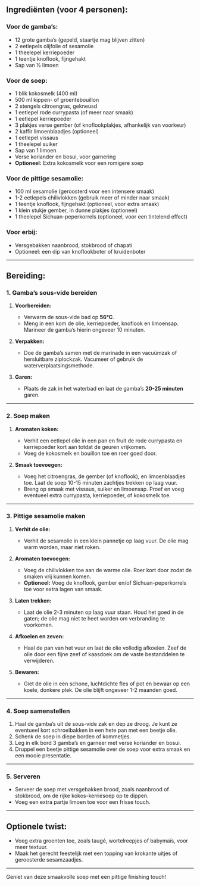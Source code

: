 
## Ingrediënten (voor 4 personen):

### Voor de gamba’s:
- 12 grote gamba’s (gepeld, staartje mag blijven zitten)
- 2 eetlepels olijfolie of sesamolie
- 1 theelepel kerriepoeder
- 1 teentje knoflook, fijngehakt
- Sap van ½ limoen

### Voor de soep:
- 1 blik kokosmelk (400 ml)
- 500 ml kippen- of groentebouillon
- 2 stengels citroengras, gekneusd
- 1 eetlepel rode currypasta (of meer naar smaak)
- 1 eetlepel kerriepoeder
- 3 plakjes verse gember (of knoflookplakjes, afhankelijk van voorkeur)
- 2 kaffir limoenblaadjes (optioneel)
- 1 eetlepel vissaus
- 1 theelepel suiker
- Sap van 1 limoen
- Verse koriander en bosui, voor garnering
- **Optioneel:** Extra kokosmelk voor een romigere soep

### Voor de pittige sesamolie:
- 100 ml sesamolie (geroosterd voor een intensere smaak)
- 1-2 eetlepels chilivlokken (gebruik meer of minder naar smaak)
- 1 teentje knoflook, fijngehakt (optioneel, voor extra smaak)
- 1 klein stukje gember, in dunne plakjes (optioneel)
- 1 theelepel Sichuan-peperkorrels (optioneel, voor een tintelend effect)

### Voor erbij:
- Versgebakken naanbrood, stokbrood of chapati
- Optioneel: een dip van knoflookboter of kruidenboter

---

## Bereiding:

### 1. Gamba’s sous-vide bereiden
1. **Voorbereiden:**
   - Verwarm de sous-vide bad op **56°C**.
   - Meng in een kom de olie, kerriepoeder, knoflook en limoensap. Marineer de gamba’s hierin ongeveer 10 minuten.

2. **Verpakken:**
   - Doe de gamba’s samen met de marinade in een vacuümzak of hersluitbare ziplockzak. Vacumeer of gebruik de waterverplaatsingsmethode.

3. **Garen:**
   - Plaats de zak in het waterbad en laat de gamba’s **20-25 minuten** garen.

---

### 2. Soep maken
1. **Aromaten koken:**
   - Verhit een eetlepel olie in een pan en fruit de rode currypasta en kerriepoeder kort aan totdat de geuren vrijkomen.
   - Voeg de kokosmelk en bouillon toe en roer goed door.

2. **Smaak toevoegen:**
   - Voeg het citroengras, de gember (of knoflook), en limoenblaadjes toe. Laat de soep 10-15 minuten zachtjes trekken op laag vuur.
   - Breng op smaak met vissaus, suiker en limoensap. Proef en voeg eventueel extra currypasta, kerriepoeder, of kokosmelk toe.

---

### 3. Pittige sesamolie maken
1. **Verhit de olie:**
   - Verhit de sesamolie in een klein pannetje op laag vuur. De olie mag warm worden, maar niet roken.

2. **Aromaten toevoegen:**
   - Voeg de chilivlokken toe aan de warme olie. Roer kort door zodat de smaken vrij kunnen komen.
   - **Optioneel:** Voeg de knoflook, gember en/of Sichuan-peperkorrels toe voor extra lagen van smaak.

3. **Laten trekken:**
   - Laat de olie 2-3 minuten op laag vuur staan. Houd het goed in de gaten; de olie mag niet te heet worden om verbranding te voorkomen.

4. **Afkoelen en zeven:**
   - Haal de pan van het vuur en laat de olie volledig afkoelen. Zeef de olie door een fijne zeef of kaasdoek om de vaste bestanddelen te verwijderen.

5. **Bewaren:**
   - Giet de olie in een schone, luchtdichte fles of pot en bewaar op een koele, donkere plek. De olie blijft ongeveer 1-2 maanden goed.

---

### 4. Soep samenstellen
1. Haal de gamba’s uit de sous-vide zak en dep ze droog. Je kunt ze eventueel kort schroeibakken in een hete pan met een beetje olie.
2. Schenk de soep in diepe borden of kommetjes.
3. Leg in elk bord 3 gamba’s en garneer met verse koriander en bosui.
4. Druppel een beetje pittige sesamolie over de soep voor extra smaak en een mooie presentatie.

---

### 5. Serveren
- Serveer de soep met versgebakken brood, zoals naanbrood of stokbrood, om de rijke kokos-kerriesoep op te dippen.
- Voeg een extra partje limoen toe voor een frisse touch.

---

## Optionele twist:
- Voeg extra groenten toe, zoals taugé, wortelreepjes of babymaïs, voor meer textuur.
- Maak het gerecht feestelijk met een topping van krokante uitjes of geroosterde sesamzaadjes.

---

Geniet van deze smaakvolle soep met een pittige finishing touch!